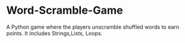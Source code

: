 # Word-Scramble-Game
A  Python game where the players unscramble shuffled words to earn points. It includes Strings,Lists, Loops.
